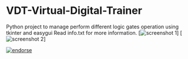 VDT-Virtual-Digital-Trainer
===========================

Python project to manage perform different logic gates operation using tkinter and easygui
Read info.txt for more information.
[![screenshot 1](https://github.com/tripples/VDT-Virtual-Digital-Trainer/blob/master/screenshots/main5.png)]
[![screenshot 2](https://github.com/tripples/VDT-Virtual-Digital-Trainer/blob/master/screenshots/main8.png)]

[![endorse](http://api.coderwall.com/tripples/endorsecount.png)](http://coderwall.com/tripples)

